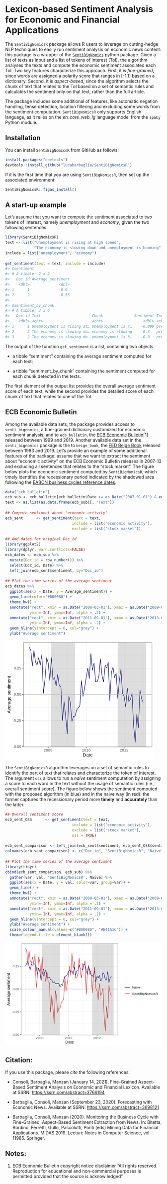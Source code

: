 
<!-- README.md is generated from README.Rmd. Please edit that file -->

# Lexicon-based Sentiment Analysis for Economic and Financial Applications

The `SentiBigNomicsR` package allows R users to leverage on
cutting-hedge NLP techniques to easily run sentiment analysis on
economic news content: this package is a wrapper of the
[`SentiBigNomics`](https://github.com/sergioconsoli/SentiBigNomics)
python package. Given a list of texts as input and a list of tokens of
interest (ToI), the algorithm analyses the texts and compute the
economic sentiment associated each ToI. Two key features characterize
this approach. First, it is *fine-grained*, since words are assigned a
polarity score that ranges in \[-1,1\] based on a dictionary. Second, it
is *aspect-based*, since the algorithm selects the chunk of text that
relates to the ToI based on a set of semantic rules and calculates the
sentiment only on that text, rather than the full article.

The package includes some additional of features, like automatic
negation handling, tense detection, location filtering and excluding
some words from the sentiment computation. `SentiBigNomicsR` only
supports English language, as it relies on the *en\_core\_web\_lg*
language model from the `spaCy` Python module.

## Installation

You can install `SentiBigNomicsR` from GitHub as follows:

``` r
install.packages("devtools")
devtools::install_github("lucabarbaglia/SentiBigNomicsR")
```

If it is the first time that you are using `SentiBigNomicsR`, then set
up the associated environment:

``` r
SentiBigNomicsR::figas_install()
```

## A start-up example

Let’s assume that you want to compute the sentiment associated to two
tokens of interest, namely *unemployment* and *economy*, given the two
following sentences.

``` r
library(SentiBigNomicsR)
text <- list("Unemployment is rising at high speed",
             "The economy is slowing down and unemployment is booming")
include = list("unemployment", "economy")

get_sentiment(text = text, include = include)
#> $sentiment
#> # A tibble: 2 x 2
#>   Doc_id Average_sentiment
#>    <dbl>             <dbl>
#> 1      1             -0.9 
#> 2      2             -0.55
#> 
#> $sentiment_by_chunk
#> # A tibble: 3 x 6
#>   Doc_id Text                       Chunk              Sentiment Tense Include  
#>    <dbl> <chr>                      <chr>                  <dbl> <chr> <chr>    
#> 1      1 Unemployment is rising at… Unemployment is r…    -0.899 pres… unemploy…
#> 2      2 The economy is slowing do… economy is slowing    -0.3   pres… economy  
#> 3      2 The economy is slowing do… unemployment is b…    -0.8   pres… unemploy…
```

The output of the function `get_sentiment` is a list, containing two
objects:

  - a tibble “sentiment” containing the average sentiment computed for
    each text;

  - a tibble “sentiment\_by\_chunk” containing the sentiment computed
    for each chunk detected in the texts.

The first element of the output list provides the overall average
sentiment score of each text, while the second provides the detailed
score of each chunk of text that relates to one of the ToI.

## ECB Economic Bulletin

Among the available data sets, the package provides access to
`senti_bignomics`, a fine-grained dictionary customized for economic
sentiment analysis, and to `ecb_bulletin`, the [ECB Economic
Bulletin](https://www.ecb.europa.eu/pub/economic-bulletin/html/index.en.html)\[1\]
released between 1999 and 2019. Another available data set in the
`senti_bignomics` package is the to `beige_book`, the [FED Beige
Book](https://www.federalreserve.gov/monetarypolicy/beige-book-default.htm)
released between 1983 and 2019. Let’s provide an example of some
additional features of the package: assume that we want to extract the
sentiment about “economic activity” on the ECB Economic Bulletin
releases in 2007-13 and excluding all sentences that relates to the
“stock market”. The figure below plots the economic sentiment computed
by `SentiBigNomicsR`, which timely identifies the recessionary period
indicated by the shadowed area following the [EABCN business cycles
reference
dates](https://eabcn.org/dc/chronology-euro-area-business-cycles).

``` r
data("ecb_bulletin")
ecb_sub <- ecb_bulletin[ecb_bulletin$Date >= as.Date("2007-01-01") & ecb_bulletin$Date <= as.Date("2013-01-01"), ]
text <- as.list(as.data.frame(ecb_sub)[, "Text"])

## Compute sentiment about "economic activity"
ecb_sent      <- get_sentiment(text = text, 
                              include = list("economic activity"),
                              exclude = list("stock market"))

## Add dates for original Doc_id
library(ggplot2)
library(dplyr, warn.conflicts=FALSE)
ecb_dates <- ecb_sub %>%
  mutate(Doc_id = row_number()) %>%
  select(Doc_id, Date) %>%
  left_join(ecb_sent$sentiment, by="Doc_id")

## Plot the time series of the average sentiment
ecb_dates %>%
  ggplot(aes(x = Date, y = Average_sentiment)) +
  geom_line(color="#000080") +
  theme_bw() +
  annotate("rect", xmin = as.Date("2008-03-01"), xmax = as.Date("2009-06-01"), 
           ymin=-Inf, ymax=Inf, alpha = .2) +
  annotate("rect", xmin = as.Date("2011-09-01"), xmax = as.Date("2013-03-01"), 
           ymin=-Inf, ymax=Inf, alpha = .2) +
  geom_hline(yintercept = 0, col="grey") +
  ylab("Average sentiment")
```

![](man/figures/README-ECB%20Economic%20Bulletin-1.png)<!-- -->

The `SentiBigNomicsR` algorithm leverages on a set of semantic rules to
identify the part of text that relates and characterize the token of
interest. The argument `oss` allows to run a *naive* sentiment
computation by assigning a score to each word in the text without the
usage of semantic rules (i.e., overall sentiment score). The figure
below shows the sentiment computed with the proposed algorithm (in blue)
and in the naive way (in red): the former captures the recessionary
period more **timely** and **accurately** than the latter.

``` r
## Overall sentiment score
ecb_sent_OSS      <- get_sentiment(text = text, 
                              include = list("economic activity"),
                              exclude = list("stock market"),
                              oss = TRUE)

ecb_sent_comparison <- left_join(ecb_sent$sentiment, ecb_sent_OSS$sentiment, by="Doc_id")
colnames(ecb_sent_comparison) <- c("Doc_id", "SentiBigNomicsR", "Naive")

## Plot the time series of the average sentiment
library(tidyr)
cbind(ecb_sent_comparison, ecb_sub) %>%
  gather(var, val, 'SentiBigNomicsR', Naive) %>%
  ggplot(aes(x = Date, y = val, color=var, group=var)) +
  geom_line() +
  theme_bw() +
  annotate("rect", xmin = as.Date("2008-03-01"), xmax = as.Date("2009-06-01"), 
           ymin=-Inf, ymax=Inf, alpha = .2) +
  annotate("rect", xmin = as.Date("2011-09-01"), xmax = as.Date("2013-03-01"), 
           ymin=-Inf, ymax=Inf, alpha = .2) +
  geom_hline(yintercept = 0, col="grey") +
  ylab("Average sentiment") +
  scale_colour_manual(values=c("#000080", "#E41A1C")) +
  theme(legend.title = element_blank()) 
```

![](man/figures/README-OSS%20ECB%20Economic%20Bulletin-1.png)<!-- -->

## Citation:

If you use this package, please *cite* the following references:

<!-- ## References: -->

  - Consoli, Barbaglia, Manzan (January 14, 2021). Fine-Grained
    Aspect-Based Sentiment Analysis on Economic and Financial Lexicon.
    Available at SSRN: <https://ssrn.com/abstract=3766194>

  - Barbaglia, Consoli, Manzan (September 23, 2020). Forecasting with
    Economic News. Available at SSRN:
    <https://ssrn.com/abstract=3698121>

  - Barbaglia, Consoli, Manzan (2020). Monitoring the Business Cycle
    with Fine-Grained, Aspect-Based Sentiment Extraction from News. In:
    Bitetta, Bordino, Ferretti, Gullo, Pascolutti, Ponti (eds) Mining
    Data for Financial Applications. MIDAS 2019. Lecture Notes in
    Computer Science, vol 11985. Springer.

## Notes:

1.  ECB Economic Bulletin copyright notice disclaimer “All rights
    reserved. Reproduction for educational and non-commercial purposes
    is permitted provided that the source is acknow ledged”.
